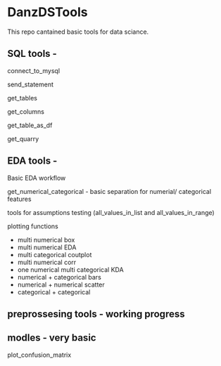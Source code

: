 # DanzDSTools


This repo cantained basic tools for data sciance.

## SQL tools - 
connect_to_mysql

send_statement

get_tables

get_columns

get_table_as_df

get_quarry


## EDA tools -
Basic EDA workflow

get_numerical_categorical - basic separation for numerial/ categorical features

tools for assumptions testing (all_values_in_list and all_values_in_range)

plotting functions
 - multi numerical box
 - multi numerical EDA
 - multi categorical coutplot
 - multi numerical corr
 - one numerical multi categorical KDA
 - numerical + categorical bars
 - numerical + numerical scatter
 - categorical + categorical 


## preprossesing tools - working progress

## modles - very basic
plot_confusion_matrix
